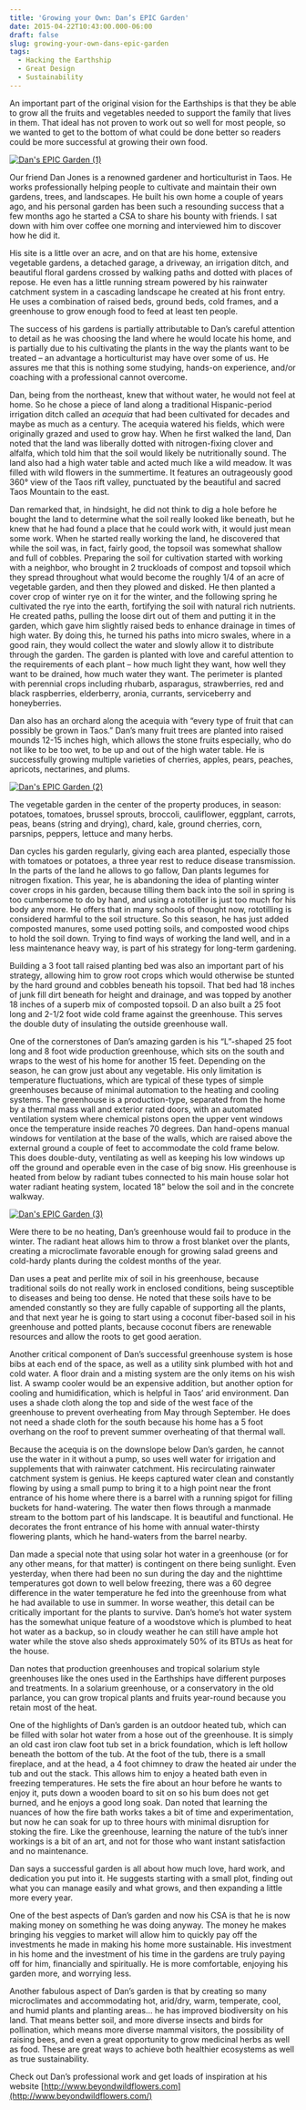 ```yaml
---
title: 'Growing your Own: Dan’s EPIC Garden'
date: 2015-04-22T10:43:00.000-06:00
draft: false
slug: growing-your-own-dans-epic-garden
tags:
  - Hacking the Earthship
  - Great Design
  - Sustainability
---
```


An important part of the original vision for the Earthships is that they be able to grow all the fruits and vegetables needed to support the family that lives in them. That ideal has not proven to work out so well for most people, so we wanted to get to the bottom of what could be done better so readers could be more successful at growing their own food.  

[![Dan's EPIC Garden (1)](http://lh3.googleusercontent.com/-xQxnMsFmhAM/VTfOE87qqUI/AAAAAAAAJ6I/zckS0tNdQpQ/Dan%252527s%252520EPIC%252520Garden%252520%2525281%252529_thumb.jpg?imgmax=800 "Dan's EPIC Garden (1)")](/images/blog/legacy/Dan%252527s%252520EPIC%252520Garden%252520%2525281%252529.jpg)

Our friend Dan Jones is a renowned gardener and horticulturist in Taos. He works professionally helping people to cultivate and maintain their own gardens, trees, and landscapes. He built his own home a couple of years ago, and his personal garden has been such a resounding success that a few months ago he started a CSA to share his bounty with friends. I sat down with him over coffee one morning and interviewed him to discover how he did it.  

His site is a little over an acre, and on that are his home, extensive vegetable gardens, a detached garage, a driveway, an  irrigation ditch, and beautiful floral gardens crossed by walking paths and dotted with places of repose. He even has a little running stream powered by his rainwater catchment system in a cascading landscape he created at his front entry. He uses a combination of raised beds, ground beds, cold frames, and a greenhouse to grow enough food to feed at least ten people.  

The success of his gardens is partially attributable to Dan’s careful attention to detail as he was choosing the land where he would locate his home, and is partially due to his cultivating the plants in the way the plants want to be treated – an advantage a horticulturist may have over some of us. He assures me that this is nothing some studying, hands-on experience, and/or coaching with a professional cannot overcome.  

Dan, being from the northeast, knew that without water, he would not feel at home. So he chose a piece of land along a traditional Hispanic-period irrigation ditch called an _acequia_ that had been cultivated for decades and maybe as much as a century. The acequia watered his fields, which were originally grazed and used to grow hay. When he first walked the land, Dan noted that the land was liberally dotted with nitrogen-fixing clover and alfalfa, which told him that the soil would likely be nutritionally sound. The land also had a high water table and acted much like a wild meadow. It was filled with wild flowers in the summertime. It features an outrageously good 360° view of the Taos rift valley, punctuated by the beautiful and sacred Taos Mountain to the east.  

Dan remarked that, in hindsight, he did not think to dig a hole before he bought the land to determine what the soil really looked like beneath, but he knew that he had found a place that he could work with, it would just mean some work. When he started really working the land, he discovered that while the soil was, in fact, fairly good, the topsoil was somewhat shallow and full of cobbles. Preparing the soil for cultivation started with working with a neighbor, who brought in 2 truckloads of compost and topsoil which they spread throughout what would become the roughly 1/4 of an acre of vegetable garden, and then they plowed and disked. He then planted a cover crop of winter rye on it for the winter, and the following spring he cultivated the rye into the earth, fortifying the soil with natural rich nutrients. He created paths, pulling the loose dirt out of them and putting it in the garden, which gave him slightly raised beds to enhance drainage in times of high water. By doing this, he turned his paths into micro swales, where in a good rain, they would collect the water and slowly allow it to distribute through the garden. The garden is planted with love and careful attention to the requirements of each plant – how much light they want, how well they want to be drained, how much water they want. The perimeter is planted with perennial crops including rhubarb, asparagus, strawberries, red and black raspberries, elderberry, aronia, currants, serviceberry and honeyberries.  

Dan also has an orchard along the acequia with “every type of fruit that can possibly be grown in Taos.” Dan’s many fruit trees are planted into raised mounds 12-15 inches high, which allows the stone fruits especially, who do not like to be too wet, to be up and out of the high water table. He is successfully growing multiple varieties of cherries, apples, pears, peaches, apricots, nectarines, and plums.  

[![Dan's EPIC Garden (2)](http://lh3.googleusercontent.com/-xjUUWYAaRZk/VTfOJ0vzyFI/AAAAAAAAJ6Y/vaWl7KHg-qM/Dan%252527s%252520EPIC%252520Garden%252520%2525282%252529_thumb%25255B1%25255D.jpg?imgmax=800 "Dan's EPIC Garden (2)")](/images/blog/legacy/Dan%252527s%252520EPIC%252520Garden%252520%2525282%252529%25255B1%25255D.jpg)

The vegetable garden in the center of the property produces, in season: potatoes, tomatoes, brussel sprouts, broccoli, cauliflower, eggplant, carrots, peas, beans (string and drying), chard, kale, ground cherries, corn, parsnips, peppers, lettuce and many herbs.  


Dan cycles his garden regularly, giving each area planted, especially those with tomatoes or potatoes, a three year rest to reduce disease transmission. In the parts of the land he allows to go fallow, Dan plants legumes for nitrogen fixation. This year, he is abandoning the idea of planting winter cover crops in his garden, because tilling them back into the soil in spring is too cumbersome to do by hand, and using a rototiller is just too much for his body any more. He offers that in many schools of thought now, rototilling is considered harmful to the soil structure. So this season, he has just added composted manures, some used potting soils, and composted wood chips to hold the soil down. Trying to find ways of working the land well, and in a less maintenance heavy way, is part of his strategy for long-term gardening.  

Building a 3 foot tall raised planting bed was also an important part of his strategy, allowing him to grow root crops which would otherwise be stunted by the hard ground and cobbles beneath his topsoil. That bed had 18 inches of junk fill dirt beneath for height and drainage, and was topped by another 18 inches of a superb mix of composted topsoil. D an also built a 25 foot long and 2-1/2 foot wide cold frame against the greenhouse. This serves the double duty of insulating the outside greenhouse wall.  

One of the cornerstones of Dan’s amazing garden is his “L”-shaped 25 foot long and 8 foot wide production greenhouse, which sits on the south and wraps to the west of his home for another 15 feet. Depending on the season, he can grow just about any vegetable. His only limitation is temperature fluctuations, which are typical of these types of simple greenhouses because of minimal automation to the heating and cooling systems. The greenhouse is a production-type, separated from the home by a thermal mass wall and exterior rated doors, with an automated ventilation system where chemical pistons open the upper vent windows once the temperature inside reaches 70 degrees. Dan hand-opens manual windows for ventilation at the base of the walls, which are raised above the external ground a couple of feet to accommodate the cold frame below. This does double-duty, ventilating as well as keeping his low windows up off the ground and operable even in the case of big snow. His greenhouse is heated from below by radiant tubes connected to his main house solar hot water radiant heating system, located 18” below the soil and in the concrete walkway.  


[![Dan's EPIC Garden (3)](http://lh3.googleusercontent.com/-kZX-WFqXJ9E/VTfONKpbLMI/AAAAAAAAJ6o/Y24xBSNKiA0/Dan%252527s%252520EPIC%252520Garden%252520%2525283%252529_thumb.jpg?imgmax=800 "Dan's EPIC Garden (3)")](/images/blog/legacy/Dan%252527s%252520EPIC%252520Garden%252520%2525283%252529.jpg)


Were there to be no heating, Dan’s greenhouse would fail to produce in the winter. The radiant heat allows him to throw a frost blanket over the plants, creating a microclimate favorable enough for growing salad greens and cold-hardy plants during the coldest months of the year.  

Dan uses a peat and perlite mix of soil in his greenhouse, because traditional soils do not really work in enclosed conditions, being susceptible to diseases and being too dense. He noted that these soils have to be amended constantly so they are fully capable of supporting all the plants, and that next year he is going to start using a coconut fiber-based soil in his greenhouse and potted plants, because coconut fibers are renewable resources and allow the roots to get good aeration.  

Another critical component of Dan’s successful greenhouse system is hose bibs at each end of the space, as well as a utility sink plumbed with hot and cold water. A floor drain and a misting system are the only items on his wish list. A swamp cooler would be an expensive addition, but another option for cooling and humidification, which is helpful in Taos’ arid environment. Dan uses a shade cloth along the top and side of the west face of the greenhouse to prevent overheating from May through September. He does not need a shade cloth for the south because his home has a 5 foot overhang on the roof to prevent summer overheating of that thermal wall.  

Because the acequia is on the downslope below Dan’s garden, he cannot use the water in it without a pump, so uses well water for irrigation and supplements that with rainwater catchment. His recirculating rainwater catchment system is genius. He keeps captured water clean and constantly flowing by using a small pump to bring it to a high point near the front entrance of his home where there is a barrel with a running spigot for filling buckets for hand-watering. The water then flows through a manmade stream to the bottom part of his landscape. It is beautiful and functional. He decorates the front entrance of his home with annual water-thirsty flowering plants, which he hand-waters from the barrel nearby.  

Dan made a special note that using solar hot water in a greenhouse (or for any other means, for that matter) is contingent on there being sunlight. Even yesterday, when there had been no sun during the day and the nighttime temperatures got down to well below freezing, there was a 60 degree difference in the water temperature he fed into the greenhouse from what he had available to use in summer. In worse weather, this detail can be critically important for the plants to survive. Dan’s home’s hot water system has the somewhat unique feature of a woodstove which is plumbed to heat hot water as a backup, so in cloudy weather he can still have ample hot water while the stove also sheds approximately 50% of its BTUs as heat for the house.  

Dan notes that production greenhouses and tropical solarium style greenhouses like the ones used in the Earthships have different purposes and treatments. In a solarium greenhouse, or a conservatory in the old parlance, you can grow tropical plants and fruits year-round because you retain most of the heat.  

One of the highlights of Dan’s garden is an outdoor heated tub, which can be filled with solar hot water from a hose out of the greenhouse. It is simply an old cast iron claw foot tub set in a brick foundation, which is left hollow beneath the bottom of the tub. At the foot of the tub, there is a small fireplace, and at the head, a 4 foot chimney to draw the heated air under the tub and out the stack. This allows him to enjoy a heated bath even in freezing temperatures. He sets the fire about an hour before he wants to enjoy it, puts down a wooden board to sit on so his bum does not get burned, and he enjoys a good long soak. Dan noted that learning the nuances of how the fire bath works takes a bit of time and experimentation, but now he can soak for up to three hours with minimal disruption for stoking the fire. Like the greenhouse, learning the nature of the tub’s inner workings is a bit of an art, and not for those who want instant satisfaction and no maintenance.  

Dan says a successful garden is all about how much love, hard work, and dedication you put into it. He suggests starting with a small plot, finding out what you can manage easily and what grows, and then expanding a little more every year.  

One of the best aspects of Dan’s garden and now his CSA is that he is now making money on something he was doing anyway. The money he makes bringing his veggies to market will allow him to quickly pay off the investments he made in making his home more sustainable. His investment in his home and the investment of his time in the gardens are truly paying off for him, financially and spiritually. He is more comfortable, enjoying his garden more, and worrying less.  

Another fabulous aspect of Dan’s garden is that by creating so many microclimates and accommodating hot, arid/dry, warm, temperate, cool, and humid plants and planting areas… he has improved biodiversity on his land. That means better soil, and more diverse insects and birds for pollination, which means more diverse mammal visitors, the possibility of raising bees, and even a great opportunity to grow medicinal herbs as well as food. These are great ways to achieve both healthier ecosystems as well as true sustainability.  

Check out Dan’s professional work and get loads of inspiration at his website [http://www.beyondwildflowers.com](http://www.beyondwildflowers.com/)
